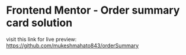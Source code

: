 # Frontend Mentor - Order summary card solution
visit this link for live preview:
https://github.com/mukeshmahato843/orderSummary
